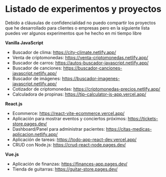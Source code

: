 # Listado de experimentos y proyectos
Debido a cláusulas de confidencialidad no puedo compartir los proyectos que he desarrollado para clientes o empresas pero en la siguiente lista puedes ver algunos experimentos que he hecho en mi tiempo libre

**Vanilla JavaScript**
* Buscador de clima: https://city-climate.netlify.app/
* Venta de criptomonedas: https://venta-criptomonedas.netlify.app/
* Buscador de carros: https://autos-buscador-javascript.netlify.app/
* Buscador de canciones: https://buscador-canciones-javascript.netlify.app/
* Buscador de imágenes: https://buscador-imagenes-javascript.netlify.app/
* Cotizador de criptomonedas: https://criptomonedas-precios.netlify.app/
* Calculadora de propinas: https://tip-calculator-js-app.vercel.app/

**React.js**
* Ecommerce: https://react-vite-ecommerce.vercel.app/
* Aplicación para mostrar eventos y conciertos próximos: https://tickets-store.pages.dev/
* Dashboard/Panel para administrar pacientes: https://citas-medicas-aplicacion.netlify.app/
* Aplicación de tareas: https://todo-app-react-dev.vercel.app/
* CRUD con Node.js: https://crud-react-node.pages.dev/

**Vue.js**
* Aplicación de finanzas: https://finances-app.pages.dev/
* Tienda de guitarras: https://guitar-store.pages.dev/
